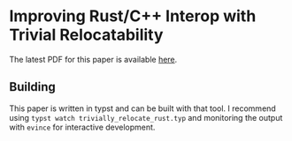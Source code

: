 # Improving Rust/C++ Interop with Trivial Relocatability

The latest PDF for this paper is available
[here](https://camio.github.io/trivially_relocate_rust/trivially_relocate_rust.pdf).

## Building

This paper is written in typst and can be built with that tool. I recommend
using `typst watch trivially_relocate_rust.typ` and monitoring the output with
`evince` for interactive development.
